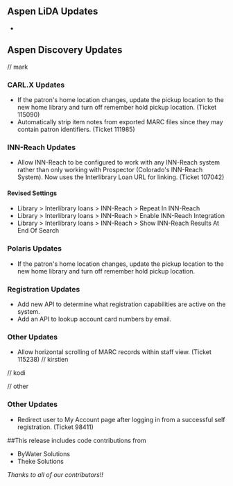 ## Aspen LiDA Updates
- 

## Aspen Discovery Updates
// mark
### CARL.X Updates
- If the patron's home location changes, update the pickup location to the new home library and turn off remember hold pickup location. (Ticket 115090)
- Automatically strip item notes from exported MARC files since they may contain patron identifiers. (Ticket 111985)

### INN-Reach Updates
- Allow INN-Reach to be configured to work with any INN-Reach system rather than only working with Prospector (Colorado's INN-Reach System). Now uses the Interlibrary Loan URL for linking. (Ticket 107042)

<div markdown="1" class="settings">

#### Revised Settings
- Library > Interlibrary loans >  INN-Reach > Repeat In INN-Reach
- Library > Interlibrary loans >  INN-Reach > Enable INN-Reach Integration
- Library > Interlibrary loans >  INN-Reach > Show INN-Reach Results At End Of Search
</div>

### Polaris Updates
- If the patron's home location changes, update the pickup location to the new home library and turn off remember hold pickup location.

### Registration Updates
- Add new API to determine what registration capabilities are active on the system.  
- Add an API to lookup account card numbers by email. 

### Other Updates
- Allow horizontal scrolling of MARC records within staff view. (Ticket 115238)
// kirstien

// kodi

// other
### Other Updates
- Redirect user to My Account page after logging in from a successful self registration. (Ticket 98411)

##This release includes code contributions from
- ByWater Solutions
- Theke Solutions 

_Thanks to all of our contributors!!_